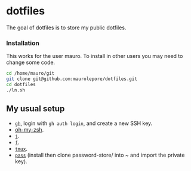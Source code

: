 # dotfiles

The goal of dotfiles is to store my public dotfiles.

### Installation

This works for the user mauro. To install in other users you may need to
change some code.

```bash
cd /home/mauro/git
git clone git@github.com:maurolepore/dotfiles.git
cd dotfiles
./ln.sh
```

## My usual setup

* [`gh`](https://cli.github.com/), login with `gh auth login`, and create a new SSH key.
* [oh-my-zsh](https://ohmyz.sh/).
* [`j`](https://github.com/wting/autojum).
* [`f`](https://github.com/dylanaraps/fff).
* [`tmux`](https://tmuxcheatsheet.com/). 
* [`pass`](https://www.passwordstore.org/) (install then clone password-store/ into ~ and import the private key).
